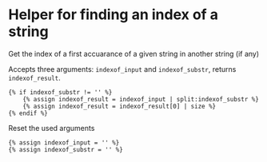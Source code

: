 # Helper for finding an index of a string

Get the index of a first accuarance of a given string in another string (if any)

Accepts three arguments: `indexof_input` and `indexof_substr`, returns `indexof_result`.

``` django
{% if indexof_substr != '' %}
    {% assign indexof_result = indexof_input | split:indexof_substr %}
    {% assign indexof_result = indexof_result[0] | size %}
{% endif %}
```

Reset the used arguments

``` django
{% assign indexof_input = '' %}
{% assign indexof_substr = '' %}
```
